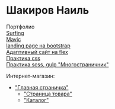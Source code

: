 # Шакиров Наиль
Портфолио  
[Surfing](https://snildarovich.github.io/surfing/# "Серфинг")  
[Mavic](https://snildarovich.github.io/mavic/# "Дрон")  
[landing page на bootstrap](https://snildarovich.github.io/bootstrap4,%20scss/# "с выплывающей формой контактов")  
[Адаптивный сайт на flex](https://snildarovich.github.io/на%20флексах,%20адаптив/# "сайт на css без использования препроцессоров")  
[Практика css](https://snildarovich.github.io/start/# "тренировочная страничка")  
[Практика scss, gulp "Многостраничник"](https://snildarovich.github.io/many-pages/# "Многостраничник")  
  
Интернет-магазин:  
* ["Главная страничка"](https://snildarovich.github.io/dist/# "Главная") 
  * ["Страница товара"](https://snildarovich.github.io/dist/product-page.html "Страница товара") 
  * ["Каталог"](https://snildarovich.github.io/dist/catalog.html "Каталог") 
